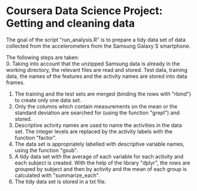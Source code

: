 # Coursera Data Science Project: Getting and cleaning data

The goal of the script "run_analysis.R" is to prepare a tidy data set of data collected from the accelerometers from the Samsung Galaxy S smartphone.

The following steps are taken:  
0. Taking into account that the unzipped Samsung data is already in the working directory, the relevant files are read and stored. Test data, training data, the names of the features and the activity names are stored into data frames.  
1. The training and the test sets are merged (binding the rows with "rbind") to create only one data set.  
2. Only the columns which contain measurements on the mean or the standard deviation are searched for (using the function "grepl") and stored.  
3. Descriptive activity names are used to name the activities in the data set. The integer levels are replaced by the activity labels with the function "factor".  
4. The data set is appropriately labelled with descriptive variable names, using the function "gsub".  
5. A tidy data set with the average of each variable for each activity and each subject is created. With the help of the library "dplyr", the rows are grouped by subject and then by activity and the mean of each group is calculated with "summarize_each".  
6. The tidy data set is stored in a txt file.  

